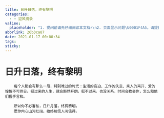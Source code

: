 ```yaml
---
title: 日升日落，终有黎明
categories:
  - - 迎风摘录
valine:
  placeholder: "1. 提问前请先仔细阅读本文档⚡\n2. 页面显示问题\U0001F4A5，请提供控制台截图\U0001F4F8或者您的测试网址\n3. 其他任何报错\U0001F4A3，请提供详细描述和截图\U0001F4F8，祝使用愉快\U0001F4AA"
abbrlink: 26b3ca87
date: 2021-01-17 00:00:34
tags:
sticky:
---
```


# 日升日落，终有黎明

        每个人都会有那么一段，特别难过的时光：生活的窘迫、工作的失意、亲人的离开、爱的惶惶不可终日。挺过来的人生，就会豁然开朗，挺不过来，也没关系，时间会教会你，怎么和他们握手言和。
 
        所以你不必害怕，日升月落，终有黎明。
        愿你内心山河壮阔，始终相信人间值得。